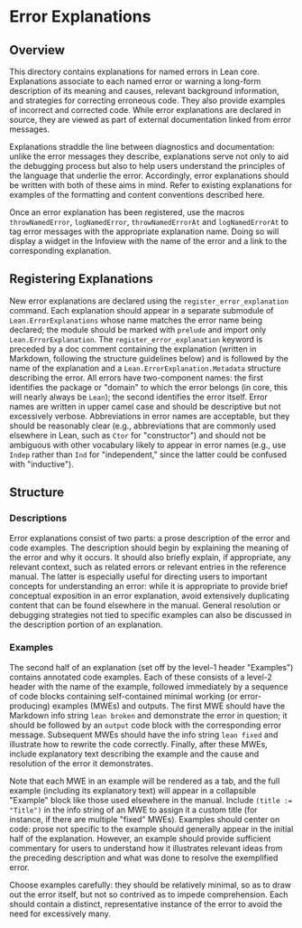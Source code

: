 # Error Explanations

## Overview

This directory contains explanations for named errors in Lean core.
Explanations associate to each named error or warning a long-form
description of its meaning and causes, relevant background
information, and strategies for correcting erroneous code. They also
provide examples of incorrect and corrected code. While error
explanations are declared in source, they are viewed as part of
external documentation linked from error messages.

Explanations straddle the line between diagnostics and documentation:
unlike the error messages they describe, explanations serve not only
to aid the debugging process but also to help users understand the
principles of the language that underlie the error. Accordingly, error
explanations should be written with both of these aims in mind. Refer
to existing explanations for examples of the formatting and content
conventions described here.

Once an error explanation has been registered, use the macros
`throwNamedError`, `logNamedError`, `throwNamedErrorAt` and
`logNamedErrorAt` to tag error messages with the appropriate
explanation name. Doing so will display a widget in the Infoview with
the name of the error and a link to the corresponding explanation.

## Registering Explanations

New error explanations are declared using the
`register_error_explanation` command. Each explanation should
appear in a separate submodule of `Lean.ErrorExplanations` whose name
matches the error name being declared; the module should be marked
with `prelude` and import only `Lean.ErrorExplanation`. The
`register_error_explanation` keyword is preceded by a doc
comment containing the explanation (written in Markdown, following the
structure guidelines below) and is followed by the name of the
explanation and a `Lean.ErrorExplanation.Metadata` structure
describing the error. All errors have two-component names: the first
identifies the package or "domain" to which the error belongs (in
core, this will nearly always be `Lean`); the second identifies the
error itself. Error names are written in upper camel case and should
be descriptive but not excessively verbose. Abbreviations in error
names are acceptable, but they should be reasonably clear (e.g.,
abbreviations that are commonly used elsewhere in Lean, such as `Ctor`
for "constructor") and should not be ambiguous with other vocabulary
likely to appear in error names (e.g., use `Indep` rather than `Ind`
for "independent," since the latter could be confused with
"inductive").


## Structure

### Descriptions

Error explanations consist of two parts: a prose description of the
error and code examples. The description should begin by explaining
the meaning of the error and why it occurs. It should also briefly
explain, if appropriate, any relevant context, such as related errors
or relevant entries in the reference manual. The latter is especially
useful for directing users to important concepts for understanding an
error: while it is appropriate to provide brief conceptual exposition
in an error explanation, avoid extensively duplicating content that
can be found elsewhere in the manual. General resolution or debugging
strategies not tied to specific examples can also be discussed in the
description portion of an explanation.

### Examples

The second half of an explanation (set off by the level-1 header
"Examples") contains annotated code examples. Each of these consists
of a level-2 header with the name of the example, followed immediately
by a sequence of code blocks containing self-contained minimal working
(or error-producing) examples (MWEs) and outputs. The first MWE should
have the Markdown info string `lean broken` and demonstrate the error
in question; it should be followed by an `output` code block with the
corresponding error message. Subsequent MWEs should have the info
string `lean fixed` and illustrate how to rewrite the code correctly.
Finally, after these MWEs, include explanatory text describing the
example and the cause and resolution of the error it demonstrates.

Note that each MWE in an example will be rendered as a tab, and the
full example (including its explanatory text) will appear in a
collapsible "Example" block like those used elsewhere in the manual.
Include `(title := "Title")` in the info string of an MWE to assign it
a custom title (for instance, if there are multiple "fixed" MWEs).
Examples should center on code: prose not specific to the example
should generally appear in the initial half of the explanation.
However, an example should provide sufficient commentary for users to
understand how it illustrates relevant ideas from the preceding
description and what was done to resolve the exemplified error.

Choose examples carefully: they should be relatively minimal, so as to
draw out the error itself, but not so contrived as to impede
comprehension. Each should contain a distinct, representative instance
of the error to avoid the need for excessively many.
